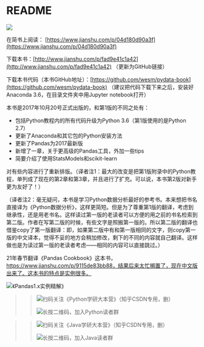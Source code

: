 # README

![](http://upload-images.jianshu.io/upload_images/7178691-0d965cf51eb5af9e.png?imageMogr2/auto-orient/strip|imageView2/2/w/1240)

在简书上阅读： [https://www.jianshu.com/p/04d180d90a3f](https://www.jianshu.com/p/04d180d90a3f)

下载本书：[http://www.jianshu.com/p/fad9e41c1a42](http://www.jianshu.com/p/fad9e41c1a42) （更新为GitHub链接）

下载本书代码（本书GitHub地址）：[https://github.com/wesm/pydata-book](https://github.com/wesm/pydata-book) （建议把代码下载下来之后，安装好Anaconda 3.6，在目录文件夹中用Jupyter notebook打开）

本书是2017年10月20号正式出版的，和第1版的不同之处有：

* 包括Python教程内的所有代码升级为Python 3.6（第1版使用的是Python 2.7）
* 更新了Anaconda和其它包的Python安装方法
* 更新了Pandas为2017最新版
* 新增了一章，关于更高级的Pandas工具，外加一些tips
* 简要介绍了使用StatsModels和scikit-learn

对有些内容进行了重新排版。（译者注1：最大的改变是把第1版附录中的Python教程，单列成了现在的第2章和第3章，并且进行了扩充。可以说，本书第2版对新手更为友好了！）

（译者注2：毫无疑问，本书是学习Python数据分析最好的参考书。本来想把书名直接译为《Python数据分析》，这样更简短。但是为了尊重第1版的翻译，考虑到继承性，还是用老书名。这样读过第一版的老读者可以方便的用之前的书名检索到第二版。作者在写第二版的时候，有些文字是照搬第一版的。所以第二版的翻译也借鉴copy了第一版翻译：即，如果第二版中有和第一版相同的文字，则copy第一版的中文译本，觉得不妥的地方会稍加修改，剩下的不同的内容就自己翻译。这样做也是为读过第一版的老读者考虑——相同的内容可以直接跳过。）

21年春节翻译《Pandas Cookbook》这本书，https://www.jianshu.com/p/9115de83bb88，结果后来太忙搁置了，现在中文版出来了。这本书的特点是实例很多。

![《Pandas1.x实例精解》](https://files.mdnice.com/user/30879/2a46cd5d-56c3-407d-8dda-458567733855.jpg)

>> ![扫码关注《Python学研大本营》（知乎CSDN专用，删）](https://files.mdnice.com/user/30762/a4ff33e2-1658-4f57-8328-6520b2a4ee69.png)
>> 
>> ![长按二维码，加入Python读者群](https://files.mdnice.com/user/30762/6744b139-b381-4f18-b0b3-03e9cf9a7d80.png)


>> ![扫码关注《Java学研大本营》（知乎CSDN专用，删）](https://files.mdnice.com/user/30762/f7cfba54-51f5-44f1-97e1-93bac042b6be.png)
>> 
>> ![长按二维码，加入Java读者群](https://files.mdnice.com/user/30762/52f6df80-0473-4496-bcf3-434cc80f5cb4.png)
